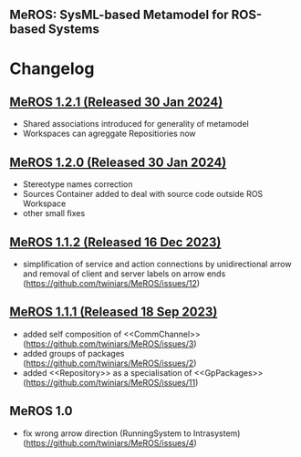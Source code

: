 ## MeROS: SysML-based Metamodel for ROS-based Systems 

# Changelog


## [MeROS 1.2.1 (Released 30 Jan 2024)](https://github.com/twiniars/MeROS/releases/tag/1.2.1)
*  Shared associations introduced for generality of metamodel
*  Workspaces can agreggate Repositiories now

## [MeROS 1.2.0 (Released 30 Jan 2024)](https://github.com/twiniars/MeROS/releases/tag/1.2.0)
*  Stereotype names correction
*  Sources Container added to deal with source code outside ROS Workspace
*  other small fixes

## [MeROS 1.1.2 (Released 16 Dec 2023)](https://github.com/twiniars/MeROS/releases/tag/1.1.2)
*  simplification of service and action connections by unidirectional arrow and removal of client and server labels on arrow ends (https://github.com/twiniars/MeROS/issues/12)

## [MeROS 1.1.1 (Released 18 Sep 2023)](https://github.com/twiniars/MeROS/releases/tag/1.1.1)
* added self composition of \<\<CommChannel\>\> (https://github.com/twiniars/MeROS/issues/3)
* added groups of packages (https://github.com/twiniars/MeROS/issues/2)
* added \<\<Repository\>\> as a specialisation of \<\<GpPackages\>\> (https://github.com/twiniars/MeROS/issues/11)

## MeROS 1.0
* fix wrong arrow direction (RunningSystem to Intrasystem) (https://github.com/twiniars/MeROS/issues/4)



